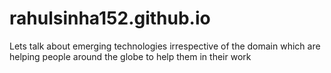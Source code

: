 # rahulsinha152.github.io
Lets talk about emerging technologies irrespective of the domain which are helping people around the globe to help them in their work
